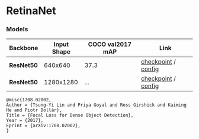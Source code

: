 # RetinaNet

### Models
| Backbone | Input Shape | COCO val2017 mAP | Link |
| --- | --- | --- | --- |
| **ResNet50** | 640x640 | 37.3 | [checkpoint](https://github.com/srihari-humbarwadi/retinanet-tensorflow2.x) / [config](https://github.com/srihari-humbarwadi/retinanet-tensorflow2.x)
| **ResNet50** | 1280x1280 | ... | [checkpoint](https://github.com/srihari-humbarwadi/retinanet-tensorflow2.x) / [config](https://github.com/srihari-humbarwadi/retinanet-tensorflow2.x)

```
@misc{1708.02002,
Author = {Tsung-Yi Lin and Priya Goyal and Ross Girshick and Kaiming He and Piotr Dollár},
Title = {Focal Loss for Dense Object Detection},
Year = {2017},
Eprint = {arXiv:1708.02002},
}
```
